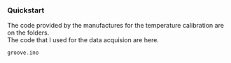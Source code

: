### Quickstart

The code provided by the manufactures for the temperature calibration are on the folders. <br>
The code that I used for the data acquision are here.
``` c++
groove.ino


```

